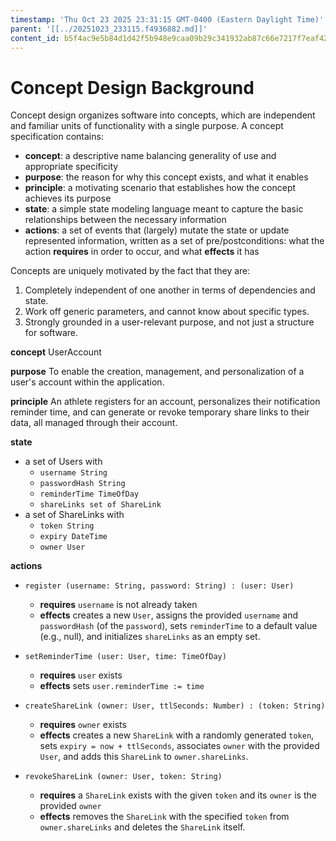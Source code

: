 ```yaml
---
timestamp: 'Thu Oct 23 2025 23:31:15 GMT-0400 (Eastern Daylight Time)'
parent: '[[../20251023_233115.f4936882.md]]'
content_id: b5f4ac9e5b84d1d42f5b948e9caa09b29c341932ab87c66e7217f7eaf428ab59
---
```


# Concept Design Background

Concept design organizes software into concepts, which are independent and familiar units of functionality with a single purpose. A concept specification contains:

* **concept**: a descriptive name balancing generality of use and appropriate specificity
* **purpose**: the reason for why this concept exists, and what it enables
* **principle**: a motivating scenario that establishes how the concept achieves its purpose
* **state**: a simple state modeling language meant to capture the basic relationships between the necessary information
* **actions**: a set of events that (largely) mutate the state or update represented information, written as a set of pre/postconditions: what the action **requires** in order to occur, and what **effects** it has

Concepts are uniquely motivated by the fact that they are:

1. Completely independent of one another in terms of dependencies and state.
2. Work off generic parameters, and cannot know about specific types.
3. Strongly grounded in a user-relevant purpose, and not just a structure for software.

**concept** UserAccount

**purpose** To enable the creation, management, and personalization of a user's account within the application.

**principle** An athlete registers for an account, personalizes their notification reminder time, and can generate or revoke temporary share links to their data, all managed through their account.

**state**

* a set of Users with
  * `username String`
  * `passwordHash String`
  * `reminderTime TimeOfDay`
  * `shareLinks set of ShareLink`
* a set of ShareLinks with
  * `token String`
  * `expiry DateTime`
  * `owner User`

**actions**

* `register (username: String, password: String) : (user: User)`
  * **requires** `username` is not already taken
  * **effects** creates a new `User`, assigns the provided `username` and `passwordHash` (of the `password`), sets `reminderTime` to a default value (e.g., null), and initializes `shareLinks` as an empty set.

* `setReminderTime (user: User, time: TimeOfDay)`
  * **requires** `user` exists
  * **effects** sets `user.reminderTime := time`

* `createShareLink (owner: User, ttlSeconds: Number) : (token: String)`
  * **requires** `owner` exists
  * **effects** creates a new `ShareLink` with a randomly generated `token`, sets `expiry = now + ttlSeconds`, associates `owner` with the provided `User`, and adds this `ShareLink` to `owner.shareLinks`.

* `revokeShareLink (owner: User, token: String)`
  * **requires** a `ShareLink` exists with the given `token` and its `owner` is the provided `owner`
  * **effects** removes the `ShareLink` with the specified `token` from `owner.shareLinks` and deletes the `ShareLink` itself.
